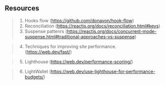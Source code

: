 ## Resources
> 1. Hooks flow (https://github.com/donavon/hook-flow)
> 2. Reconciliation (https://reactjs.org/docs/reconciliation.html#keys)
> 3. Suspense pattenrs (https://reactjs.org/docs/concurrent-mode-suspense.html#traditional-approaches-vs-suspense)

> 4. Techniques for improving site performance. (https://web.dev/fast/)

> 5. Lighthouse (https://web.dev/performance-scoring/)

> 6. LightWallet (https://web.dev/use-lighthouse-for-performance-budgets/)